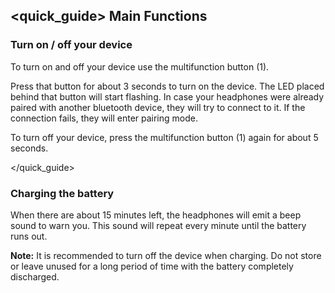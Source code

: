 ## <quick_guide> Main Functions

### Turn on / off your device

To turn on and off your device use the multifunction button (1).

Press that button for about 3 seconds to turn on the  device. The  LED placed behind that button will start flashing. In case your headphones were already paired with another bluetooth device, they will try to connect to it. If the connection fails, they will enter pairing mode.

To turn off your device, press the multifunction button (1) again for about 5 seconds.

</quick_guide>

### Charging the battery

When there are about 15 minutes left, the headphones will emit a beep sound to warn you. This sound will repeat every minute until the battery runs out.

**Note:** It is recommended to turn off the device when charging. Do not store or leave unused for a long period of time with the battery completely discharged.

